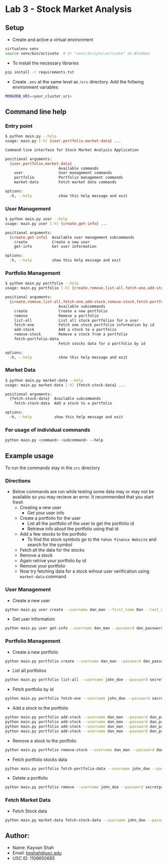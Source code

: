 # Lab 3 - Stock Market Analysis

## Setup
- Create and active a virtual environment
```bash
virtualenv venv
source venv/bin/activate  # or "venv\Scripts\activate" on Windows
```
- To install the necessary libraries
```bash
pip install -r requirements.txt
```
- Create `.env` at the same level as `/src` directory. Add the follwing environment variables
```bash
MONGODB_URI=<your_cluster_uri>
```

## Command line help
### Entry point
```bash
$ python main.py --help
usage: main.py [-h] {user,portfolio,market-data} ...

Command-line interface for Stock Market Analysis Application

positional arguments:
  {user,portfolio,market-data}
                        Available commands
    user                User management commands
    portfolio           Portfolio management commands
    market-data         Fetch market data commands

options:
  -h, --help            show this help message and exit
```

### User Management
```bash
$ python main.py user --help
usage: main.py user [-h] {create,get-info} ...

positional arguments:
  {create,get-info}  Available user management subcommands
    create           Create a new user
    get-info         Get user information

options:
  -h, --help         show this help message and exit
```

### Portfolio Management
```bash
$ python main.py portfolio --help
usage: main.py portfolio [-h] {create,remove,list-all,fetch-one,add-stock,remove-stock,fetch-portfolio-data} ...

positional arguments:
  {create,remove,list-all,fetch-one,add-stock,remove-stock,fetch-portfolio-data}
                        Available subcommands
    create              Create a new portfolio
    remove              Remove a portfolio
    list-all            List all stock portfolios for a user
    fetch-one           Fetch one stock portfolio information by id
    add-stock           Add a stock to a portfolio
    remove-stock        Remove a stock from a portfolio
    fetch-portfolio-data
                        Fetch stocks data for a portfolio by id

options:
  -h, --help            show this help message and exit
```

### Market Data
```bash
$ python main.py market-data --help
usage: main.py market-data [-h] {fetch-stock-data} ...

positional arguments:
  {fetch-stock-data}  Available subcommands
    fetch-stock-data  Add a stock to a portfolio

options:
  -h, --help          show this help message and exit
```

### For usage of individual commands
```bash
python main.py <command> <subcommand> --help
```

## Example usage
To run the commands stay in the `src` directory

### Directions
- Below commands are run while testing some data may or may not be available so you may recieve an error. It recommended that you start fresh 
    - Creating a new user
        - Get your user info
    - Create a portfolio for the user
        - List all the portfolio of the user to get the portfolio id
        - Retrieve info about the portfolio using that id
    - Add a few stocks to the portfolio
        - To find the stock symbols go to the `Yahoo Finance Website` and search for the symbol
    - Fetch all the data for the stocks
    - Remove a stock
    - Again retrive your portfolio by id
    - Remove your portfolio
    - Now try fetching data for a stock wihout user verification using `market-data` command

### User Management
- Create a new user
```bash
python main.py user create --username dan_man --first_name Dan --last_name Mano --password dan_password
```

- Get user Information
```bash
python main.py user get-info --username dan_man --password dan_password
```

### Portfolio Management
- Create a new portfolio
```bash
python main.py portfolio create --username dan_man --password dan_password --portfolio_name my_first_portfolio
```

- List all portfolios
```bash
python main.py portfolio list-all --username john_doe --password secretpassword123
```

- Fetch portfolio by id
```bash
python main.py portfolio fetch-one --username john_doe --password secretpassword123 --portfolio_id 65ba2aee0d0a8a7425f7fe2b
```

- Add a stock to the portfolio
```bash
python main.py portfolio add-stock --username dan_man --password dan_password --portfolio_id 65bb27be57e671a76824d4e6 --ticker_code TSLA
python main.py portfolio add-stock --username dan_man --password dan_password --portfolio_id 65bb27be57e671a76824d4e6 --ticker_code FOXA
python main.py portfolio add-stock --username dan_man --password dan_password --portfolio_id 65bb27be57e671a76824d4e6 --ticker_code NFLX
python main.py portfolio add-stock --username dan_man --password dan_password --portfolio_id 65bb27be57e671a76824d4e6 --ticker_code GM
```

- Remove a stock to the portfolio
```bash
python main.py portfolio remove-stock --username dan_man --password dan_password --portfolio_id 65bb27be57e671a76824d4e6 --ticker_code GM
```

- Fetch portfolio stocks data
```bash
python main.py portfolio fetch-portfolio-data --username john_doe --password secretpassword123 --portfolio_id 65ba0ac4e4178f1bf53babac
```

- Delete a portfolio
```bash
python main.py portfolio remove --username john_doe --password secretpassword123 --portfolio_id 65ba1f98a59d90bf7bb83d98
```

### Fetch Market Data
- Fetch Stock data
```bash
python main.py market-data fetch-stock-data --username john_doe --password secretpassword123 --ticker_code GOOG --start_date 2022-01-01 --end_date 2022-12-31
```

## Author:
- Name: Kayvan Shah
- Email: kpshah@usc.edu
- USC ID: 1106650685
